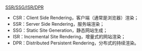 [SSR/SSG/ISR/DPR](https://cloud.tencent.com/developer/article/1819396)
-   CSR：Client Side Rendering，客户端（通常是浏览器）渲染；
-   SSR：Server Side Rendering，服务端渲染；
-   SSG：Static Site Generation，静态网站生成；
-   ISR：Incremental Site Rendering，增量式的网站渲染；
-   DPR：Distributed Persistent Rendering，分布式的持续渲染。